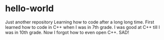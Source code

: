 # hello-world
Just another repository
Learning how to code after a long long time. 
First learned how to code in C++ when I was in 7th grade. 
I was good at C++ till I was in 10th grade. 
Now I forgot how to even open C++. SAD!
